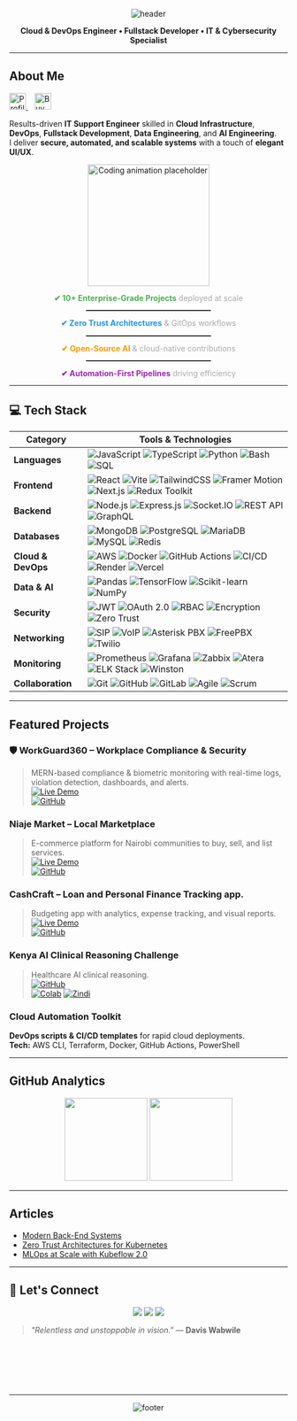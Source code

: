 <!-- Header Banner -->
<p align="center">
  <img src="https://capsule-render.vercel.app/api?type=waving&color=gradient&height=160&section=header&text=Davis%20Wabwile&fontSize=42&fontAlignY=35&animation=fadeIn&fontColor=fff" alt="header" />
</p>

<p align="center"><b>Cloud & DevOps Engineer • Fullstack Developer • IT & Cybersecurity Specialist</b></p>

---

## About Me

<p align="left">
  <a href="https://github.com/Alphadavethedon">
    <img src="https://komarev.com/ghpvc/?username=Alphadavethedon&label=Profile%20Views&color=0e75b6&style=flat" alt="Profile Views" height="30" />
  </a>
  &nbsp;&nbsp;
  <a href="https://buymeacoffee.com/davewabwile" target="_blank">
    <img src="https://cdn.buymeacoffee.com/buttons/v2/default-yellow.png" alt="Buy Me A Coffee" height="30" />
  </a>
</p>


Results-driven **IT Support Engineer** skilled in **Cloud Infrastructure**, **DevOps**, **Fullstack Development**, **Data Engineering**, and **AI Engineering**.  
I deliver **secure, automated, and scalable systems** with a touch of **elegant UI/UX**.

<div align="center">
  <img src="https://raw.githubusercontent.com/iampavangandhi/iampavangandhi/master/gifs/coder.gif" width="220" alt="Coding animation placeholder" />
</div>


<div align="center" style="line-height:1.1;">
  <p><strong style="color:#4CAF50;">✔ 10+ Enterprise-Grade Projects</strong> <span style="color:#aaa;">deployed at scale</span></p>
  <hr style="width:45%;border:0;border-top:1px solid #444;margin:2px 0;">
  <p><strong style="color:#2196F3;">✔ Zero Trust Architectures</strong> <span style="color:#aaa;">& GitOps workflows</span></p>
  <hr style="width:45%;border:0;border-top:1px solid #444;margin:2px 0;">
  <p><strong style="color:#FF9800;">✔ Open-Source AI</strong> <span style="color:#aaa;">& cloud-native contributions</span></p>
  <hr style="width:45%;border:0;border-top:1px solid #444;margin:2px 0;">
  <p><strong style="color:#9C27B0;">✔ Automation-First Pipelines</strong> <span style="color:#aaa;">driving efficiency</span></p>
</div>

---

## 💻 Tech Stack

| **Category** | **Tools & Technologies** |
|--------------|--------------------------|
| **Languages** | ![JavaScript](https://img.shields.io/badge/-JavaScript-F7DF1E?logo=javascript&logoColor=000) ![TypeScript](https://img.shields.io/badge/-TypeScript-3178C6?logo=typescript&logoColor=fff) ![Python](https://img.shields.io/badge/-Python-3776AB?logo=python&logoColor=fff) ![Bash](https://img.shields.io/badge/-Bash-4EAA25?logo=gnubash&logoColor=fff) ![SQL](https://img.shields.io/badge/-SQL-4479A1?logo=mysql&logoColor=fff) |
| **Frontend** | ![React](https://img.shields.io/badge/-React-61DAFB?logo=react&logoColor=000) ![Vite](https://img.shields.io/badge/-Vite-646CFF?logo=vite&logoColor=fff) ![TailwindCSS](https://img.shields.io/badge/-TailwindCSS-06B6D4?logo=tailwindcss&logoColor=fff) ![Framer Motion](https://img.shields.io/badge/-Framer%20Motion-0055FF?logo=framer&logoColor=fff) ![Next.js](https://img.shields.io/badge/-Next.js-000?logo=next.js&logoColor=fff) ![Redux Toolkit](https://img.shields.io/badge/-Redux%20Toolkit-764ABC?logo=redux&logoColor=fff) |
| **Backend** | ![Node.js](https://img.shields.io/badge/-Node.js-339933?logo=node.js&logoColor=fff) ![Express.js](https://img.shields.io/badge/-Express.js-000?logo=express&logoColor=fff) ![Socket.IO](https://img.shields.io/badge/-Socket.IO-010101?logo=socket.io&logoColor=fff) ![REST API](https://img.shields.io/badge/-REST-02569B?logo=swagger&logoColor=fff) ![GraphQL](https://img.shields.io/badge/-GraphQL-E10098?logo=graphql&logoColor=fff) |
| **Databases** | ![MongoDB](https://img.shields.io/badge/-MongoDB-47A248?logo=mongodb&logoColor=fff) ![PostgreSQL](https://img.shields.io/badge/-PostgreSQL-4169E1?logo=postgresql&logoColor=fff) ![MariaDB](https://img.shields.io/badge/-MariaDB-003545?logo=mariadb&logoColor=fff) ![MySQL](https://img.shields.io/badge/-MySQL-4479A1?logo=mysql&logoColor=fff) ![Redis](https://img.shields.io/badge/-Redis-DC382D?logo=redis&logoColor=fff) |
| **Cloud & DevOps** | ![AWS](https://img.shields.io/badge/-AWS-232F3E?logo=amazon-aws&logoColor=ff9900) ![Docker](https://img.shields.io/badge/-Docker-2496ED?logo=docker&logoColor=fff) ![GitHub Actions](https://img.shields.io/badge/-GitHub%20Actions-2088FF?logo=github-actions&logoColor=fff) ![CI/CD](https://img.shields.io/badge/-CI/CD-000?logo=gitlab&logoColor=fff) ![Render](https://img.shields.io/badge/-Render-000?logo=render&logoColor=fff) ![Vercel](https://img.shields.io/badge/-Vercel-000?logo=vercel&logoColor=fff) |
| **Data & AI** | ![Pandas](https://img.shields.io/badge/-Pandas-150458?logo=pandas&logoColor=fff) ![TensorFlow](https://img.shields.io/badge/-TensorFlow-FF6F00?logo=tensorflow&logoColor=fff) ![Scikit-learn](https://img.shields.io/badge/-Scikit--learn-F7931E?logo=scikit-learn&logoColor=fff) ![NumPy](https://img.shields.io/badge/-NumPy-013243?logo=numpy&logoColor=fff) |
| **Security** | ![JWT](https://img.shields.io/badge/-JWT-000?logo=jsonwebtokens&logoColor=fff) ![OAuth 2.0](https://img.shields.io/badge/-OAuth2-3E8EDE?logo=openid&logoColor=fff) ![RBAC](https://img.shields.io/badge/-RBAC-4B5563?logoColor=fff) ![Encryption](https://img.shields.io/badge/-Encryption-4B5563?logo=letsencrypt&logoColor=fff) ![Zero Trust](https://img.shields.io/badge/-Zero%20Trust-FF0000?logoColor=fff) |
| **Networking** | ![SIP](https://img.shields.io/badge/-SIP-00A4EF?logoColor=fff) ![VoIP](https://img.shields.io/badge/-VoIP-1E90FF?logoColor=fff) ![Asterisk PBX](https://img.shields.io/badge/-Asterisk%20PBX-F68A1E?logo=asterisk&logoColor=fff) ![FreePBX](https://img.shields.io/badge/-FreePBX-009688?logoColor=fff) ![Twilio](https://img.shields.io/badge/-Twilio-F22F46?logo=twilio&logoColor=fff) |
| **Monitoring** | ![Prometheus](https://img.shields.io/badge/-Prometheus-E6522C?logo=prometheus&logoColor=fff) ![Grafana](https://img.shields.io/badge/-Grafana-F46800?logo=grafana&logoColor=fff) ![Zabbix](https://img.shields.io/badge/-Zabbix-CC0000?logo=zabbix&logoColor=fff) ![Atera](https://img.shields.io/badge/-Atera-00ADEF?logoColor=fff) ![ELK Stack](https://img.shields.io/badge/-ELK%20Stack-005571?logo=elasticstack&logoColor=fff) ![Winston](https://img.shields.io/badge/-Winston%20Logger-000?logo=nodedotjs&logoColor=fff) |
| **Collaboration** | ![Git](https://img.shields.io/badge/-Git-F05032?logo=git&logoColor=fff) ![GitHub](https://img.shields.io/badge/-GitHub-181717?logo=github&logoColor=fff) ![GitLab](https://img.shields.io/badge/-GitLab-FC6D26?logo=gitlab&logoColor=fff) ![Agile](https://img.shields.io/badge/-Agile-009688?logo=scrumalliance&logoColor=fff) ![Scrum](https://img.shields.io/badge/-Scrum-7952B3?logoColor=fff) |


---

## Featured Projects
### 🛡 WorkGuard360 – Workplace Compliance & Security
> MERN-based compliance & biometric monitoring with real-time logs, violation detection, dashboards, and alerts.  
[![Live Demo](https://img.shields.io/badge/Live_Demo-Click-brightgreen?style=for-the-badge)](https://workguard360.vercel.app)  
[![GitHub](https://img.shields.io/badge/Source_Code-GitHub-black?style=for-the-badge&logo=github)](https://github.com/Alphadavethedon/Workguard360)

###  Niaje Market – Local Marketplace
> E-commerce platform for Nairobi communities to buy, sell, and list services.  
[![Live Demo](https://img.shields.io/badge/Live_Demo-Click-brightgreen?style=for-the-badge)](https://niajemarket.netlify.app)  
[![GitHub](https://img.shields.io/badge/Source_Code-GitHub-black?style=for-the-badge&logo=github)](https://github.com/Alphadavethedon/Niaje-Market-Frontend-)

###  CashCraft – Loan and Personal Finance Tracking app.
> Budgeting app with analytics, expense tracking, and visual reports.  
[![Live Demo](https://img.shields.io/badge/Live_Demo-Click-brightgreen?style=for-the-badge)](https://cashcraftapp.netlify.app)  
[![GitHub](https://img.shields.io/badge/Source_Code-GitHub-black?style=for-the-badge&logo=github)](https://github.com/Alphadavethedon/CASH-CRAFT-FRONTEND)

###  Kenya AI Clinical Reasoning Challenge
> Healthcare AI clinical reasoning.  
[![GitHub](https://img.shields.io/badge/Source_Code-GitHub-black?style=for-the-badge&logo=github)](https://github.com/Alphadavethedon/kenya-clinical-reasoning-challenge)  
[![Colab](https://img.shields.io/badge/Open_in-Colab-F9AB00?logo=google-colab)](https://colab.research.google.com/drive/1w4WfgLFlHjdQCGI5he4jTTUKGwG-Dh_e) [![Zindi](https://img.shields.io/badge/Zindi-Certificate-8A2BE2)](https://zindi.africa/users/DonDave/competitions/certificate)

###  Cloud Automation Toolkit
**DevOps scripts & CI/CD templates** for rapid cloud deployments.  
**Tech:** AWS CLI, Terraform, Docker, GitHub Actions, PowerShell  

---

## GitHub Analytics
<p align="center">
  <img src="https://github-readme-stats.vercel.app/api?username=Alphadavethedon&show_icons=true&theme=transparent&hide_border=true" height="150"/>
  <img src="https://streak-stats.demolab.com?user=Alphadavethedon&theme=transparent&hide_border=true" height="150"/>
</p>

---

## Articles
- [Modern Back-End Systems](https://medium.com/@davewabwile/mastering-modern-backend-systems-a-practical-guide-to-apis-architecture-and-scalability-02f6501f7792)  
- [Zero Trust Architectures for Kubernetes](https://medium.com/@davewabwile)  
- [MLOps at Scale with Kubeflow 2.0](https://medium.com/@davewabwile)  

---

## 🤝 Let's Connect
<p align="center">
  <a href="https://www.linkedin.com/in/davis-wabwile/" target="_blank"><img src="https://img.shields.io/badge/LinkedIn-0077B5?style=for-the-badge&logo=linkedin&logoColor=white"/></a>
  <a href="mailto:daviswabwile@gmail.com" target="_blank"><img src="https://img.shields.io/badge/Email-D14836?style=for-the-badge&logo=gmail&logoColor=white"/></a>
  <a href="https://davisportfolio.vercel.app" target="_blank"><img src="https://img.shields.io/badge/Portfolio-000000?style=for-the-badge&logo=About.me&logoColor=white"/></a>
</p>


>  *"Relentless and unstoppable in vision."*  — **Davis Wabwile**

<p align="center">
  <svg xmlns="http://www.w3.org/2000/svg" width="100%" height="40">
    <text x="100%" y="30" font-size="20" fill="blue">
      THANK YOU FOR VISITING MY PROFILE!
    </text>
    <animate attributeName="x" from="100%" to="-100%" dur="8s" repeatCount="indefinite" />
  </svg>
  
  <svg xmlns="http://www.w3.org/2000/svg" width="100%" height="40">
    <text x="100%" y="30" font-size="20" fill="red">
      LET'S BUILD SOMETHING AMAZING WITH A TOUCH OF MYSTERY AND MADNESS!
    </text>
    <animate attributeName="x" from="100%" to="-200%" dur="12s" repeatCount="indefinite" />
  </svg>
</p>

---

<!-- Footer Banner -->
<p align="center">
  <img src="https://capsule-render.vercel.app/api?type=waving&color=gradient&height=100&section=footer" alt="footer" />
</p>

